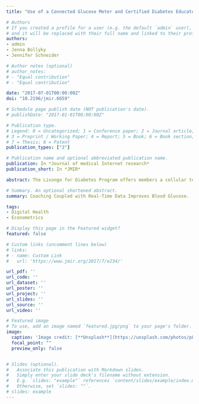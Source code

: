 ```yaml
---
title: "Use of a Connected Glucose Meter and Certified Diabetes Educator Coaching to Decrease the Likelihood of Abnormal Blood Glucose Excursions: The Livongo for Diabetes Program"

# Authors
# If you created a profile for a user (e.g. the default `admin` user), write the username (folder name) here 
# and it will be replaced with their full name and linked to their profile.
authors:
- admin
- Jenna Bollyky
- Jennifer Schneider

# Author notes (optional)
# author_notes:
# - "Equal contribution"
# - "Equal contribution"

date: "2017-07-01T00:00:00Z"
doi: "10.2196/jmir.6659"

# Schedule page publish date (NOT publication's date).
# publishDate: "2017-01-01T00:00:00Z"

# Publication type.
# Legend: 0 = Uncategorized; 1 = Conference paper; 2 = Journal article;
# 3 = Preprint / Working Paper; 4 = Report; 5 = Book; 6 = Book section;
# 7 = Thesis; 8 = Patent
publication_types: ["2"]

# Publication name and optional abbreviated publication name.
publication: In *Journal of medical Internet research*
publication_short: In *JMIR*

abstract: The Livongo for Diabetes Program offers members a cellular technology enabled, two-way messaging device that measures blood glucose (BG), centrally stores the glucose data, and delivers messages back to the individual in real time, unlimited BG test strips, and access to a diabetes coaching team for questions, goal setting, and automated support for abnormal glucose excursions. The program is sponsored by at risk self-insured employers, health plans and provider organizations where it is free to members with diabetes or it is available directly to the person with diabetes where they cover the cost. The objective of our study was to evaluate BG data from 4544 individuals with diabetes who were enrolled in the Livongo program from October 2014 through December 2015. Members used the Livongo glucose meter to measure their BG levels an average of 1.8 times per day. We estimated the probability of having a day with a BG reading outside of the normal range in months 2 to 12 compared with month 1 of the program, using individual fixed effects to control for individual characteristics. Livongo members experienced an average 18.4% decrease in the likelihood of having a day with hypoglycemia and an average 16.4% decrease in hyperglycemia in months 2 to 12 compared with month 1 as the baseline. The biggest impact was seen on hyperglycemia for nonusers of insulin. We do not know all of the contributing factors such as medication or other treatment changes during the study period. These findings suggest that access to a connected glucose meter and certified diabetes educator coaching is associated with a decrease in the likelihood of abnormal glucose excursions, which can lead to diabetes-related health care savings.

# Summary. An optional shortened abstract.
summary: Coaching Coupled with Real-Time Data Improves Blood Glucose.

tags: 
- Digital Health
- Econometrics

# Display this page in the Featured widget?
featured: false

# Custom links (uncomment lines below)
# links:
# - name: Custom Link
#   url: 'https://www.jmir.org/2017/7/e234/'

url_pdf: ''
url_code: ''
url_dataset: ''
url_poster: ''
url_project: ''
url_slides: ''
url_source: ''
url_video: ''

# Featured image
# To use, add an image named `featured.jpg/png` to your page's folder. 
image:
  caption: 'Image credit: [**Unsplash**](https://unsplash.com/photos/pLCdAaMFLTE)'
  focal_point: ""
  preview_only: false


# Slides (optional).
#   Associate this publication with Markdown slides.
#   Simply enter your slide deck's filename without extension.
#   E.g. `slides: "example"` references `content/slides/example/index.md`.
#   Otherwise, set `slides: ""`.
# slides: example
---
```


